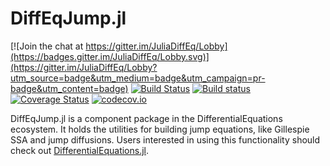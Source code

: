 # DiffEqJump.jl

[![Join the chat at https://gitter.im/JuliaDiffEq/Lobby](https://badges.gitter.im/JuliaDiffEq/Lobby.svg)](https://gitter.im/JuliaDiffEq/Lobby?utm_source=badge&utm_medium=badge&utm_campaign=pr-badge&utm_content=badge)
[![Build Status](https://travis-ci.org/JuliaDiffEq/DiffEqJump.jl.svg?branch=master)](https://travis-ci.org/JuliaDiffEq/DiffEqJump.jl)
[![Build status](https://ci.appveyor.com/api/projects/status/github/JuliaDiffEq/DiffEqJump.jl?branch=master&svg=true)](https://ci.appveyor.com/project/ChrisRackauckas/diffeqjump-jl/branch/master)
[![Coverage Status](https://coveralls.io/repos/github/JuliaDiffEq/DiffEqJump.jl/badge.svg?branch=master)](https://coveralls.io/github/JuliaDiffEq/DiffEqJump.jl?branch=master)
[![codecov.io](https://codecov.io/gh/JuliaDiffEq/DiffEqJump.jl/branch/master/graph/badge.svg)](https://codecov.io/gh/JuliaDiffEq/DiffEqJump.jl)

DiffEqJump.jl is a component package in the DifferentialEquations ecosystem. It
holds the utilities for building jump equations, like Gillespie SSA and jump
diffusions. Users interested in using this functionality should check out
[DifferentialEquations.jl](https://github.com/JuliaDiffEq/DifferentialEquations.jl).
